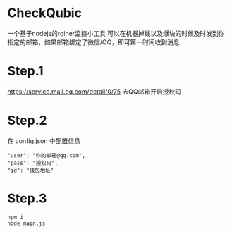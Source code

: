 # CheckQubic

一个基于nodejs的rqiner监控小工具
可以在机器掉线以及爆块的时候及时发到你指定的邮箱，如果邮箱绑定了微信/QQ，即可第一时间收到消息

# Step.1
https://service.mail.qq.com/detail/0/75 
去QQ邮箱开启授权码

# Step.2
在 config.json 中配置信息

    "user": "你的邮箱@qq.com",
    "pass": "授权码", 
    "id": "钱包地址"

# Step.3

    npm i
    node main.js